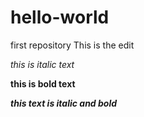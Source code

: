 # hello-world
first repository
This is the edit

*this is italic text*

**this is bold text**

***this text is italic and bold***
